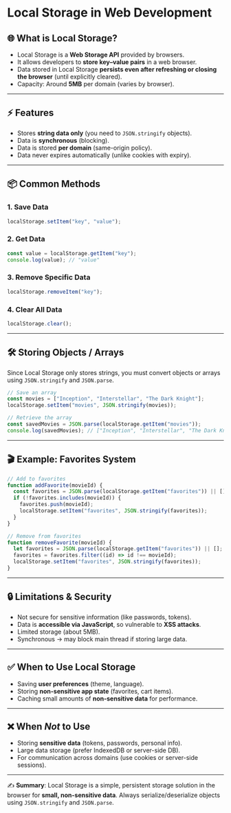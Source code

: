 # Local Storage in Web Development

## 🌐 What is Local Storage?

- Local Storage is a **Web Storage API** provided by browsers.
- It allows developers to **store key–value pairs** in a web browser.
- Data stored in Local Storage **persists even after refreshing or closing the browser** (until explicitly cleared).
- Capacity: Around **5MB** per domain (varies by browser).

---

## ⚡ Features

- Stores **string data only** (you need to `JSON.stringify` objects).
- Data is **synchronous** (blocking).
- Data is stored **per domain** (same-origin policy).
- Data never expires automatically (unlike cookies with expiry).

---

## 📦 Common Methods

### 1. Save Data

```js
localStorage.setItem("key", "value");
```

### 2. Get Data

```js
const value = localStorage.getItem("key");
console.log(value); // "value"
```

### 3. Remove Specific Data

```js
localStorage.removeItem("key");
```

### 4. Clear All Data

```js
localStorage.clear();
```

---

## 🛠 Storing Objects / Arrays

Since Local Storage only stores strings, you must convert objects or arrays using `JSON.stringify` and `JSON.parse`.

```js
// Save an array
const movies = ["Inception", "Interstellar", "The Dark Knight"];
localStorage.setItem("movies", JSON.stringify(movies));

// Retrieve the array
const savedMovies = JSON.parse(localStorage.getItem("movies"));
console.log(savedMovies); // ["Inception", "Interstellar", "The Dark Knight"]
```

---

## 🎬 Example: Favorites System

```js
// Add to favorites
function addFavorite(movieId) {
  const favorites = JSON.parse(localStorage.getItem("favorites")) || [];
  if (!favorites.includes(movieId)) {
    favorites.push(movieId);
    localStorage.setItem("favorites", JSON.stringify(favorites));
  }
}

// Remove from favorites
function removeFavorite(movieId) {
  let favorites = JSON.parse(localStorage.getItem("favorites")) || [];
  favorites = favorites.filter((id) => id !== movieId);
  localStorage.setItem("favorites", JSON.stringify(favorites));
}
```

---

## 🔒 Limitations & Security

- Not secure for sensitive information (like passwords, tokens).
- Data is **accessible via JavaScript**, so vulnerable to **XSS attacks**.
- Limited storage (about 5MB).
- Synchronous → may block main thread if storing large data.

---

## ✅ When to Use Local Storage

- Saving **user preferences** (theme, language).
- Storing **non-sensitive app state** (favorites, cart items).
- Caching small amounts of **non-sensitive data** for performance.

---

## ❌ When _Not_ to Use

- Storing **sensitive data** (tokens, passwords, personal info).
- Large data storage (prefer IndexedDB or server-side DB).
- For communication across domains (use cookies or server-side sessions).

---

✍️ **Summary**:
Local Storage is a simple, persistent storage solution in the browser for **small, non-sensitive data**. Always serialize/deserialize objects using `JSON.stringify` and `JSON.parse`.
